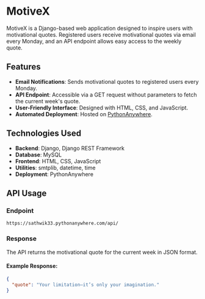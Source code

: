 # MotiveX

MotiveX is a Django-based web application designed to inspire users with motivational quotes. Registered users receive motivational quotes via email every Monday, and an API endpoint allows easy access to the weekly quote.

## Features
- **Email Notifications**: Sends motivational quotes to registered users every Monday.
- **API Endpoint**: Accessible via a GET request without parameters to fetch the current week's quote.
- **User-Friendly Interface**: Designed with HTML, CSS, and JavaScript.
- **Automated Deployment**: Hosted on [PythonAnywhere](https://www.pythonanywhere.com/).

## Technologies Used
- **Backend**: Django, Django REST Framework
- **Database**: MySQL
- **Frontend**: HTML, CSS, JavaScript
- **Utilities**: smtplib, datetime, time
- **Deployment**: PythonAnywhere

## API Usage
### Endpoint
`https://sathwik33.pythonanywhere.com/api/`

### Response
The API returns the motivational quote for the current week in JSON format.

#### Example Response:
```json
{
  "quote": "Your limitation—it’s only your imagination."
}
